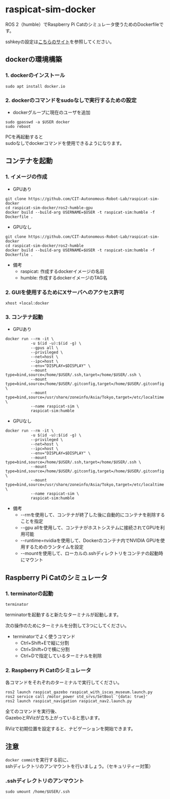# raspicat-sim-docker
ROS 2（humble）でRaspberry Pi Catのシミュレータ使うためのDockerfileです。

sshkeyの設定は[こちらのサイト](https://qiita.com/shizuma/items/2b2f873a0034839e47ce)を参照してください。

## dockerの環境構築
### 1. dockerのインストール
```
sudo apt install docker.io
```

### 2. dockerのコマンドをsudoなしで実行するための設定
* dockerグループに現在のユーザを追加

```
sudo gpasswd -a $USER docker
sudo reboot
```

PCを再起動すると  
sudoなしでdockerコマンドを使用できるようになります。

## コンテナを起動

### 1. イメージの作成

* GPUあり
```
git clone https://github.com/CIT-Autonomous-Robot-Lab/raspicat-sim-docker
cd raspicat-sim-docker/ros2-humble-gpu 
docker build --build-arg USERNAME=$USER -t raspicat-sim:humble -f Dockerfile .
```

* GPUなし
```
git clone https://github.com/CIT-Autonomous-Robot-Lab/raspicat-sim-docker
cd raspicat-sim-docker/ros2-humble
docker build --build-arg USERNAME=$USER -t raspicat-sim:humble -f Dockerfile .
```

* 備考
  * raspicat: 作成するdockerイメージの名前
  * humble: 作成するdockerイメージのTAG名

### 2. GUIを使用するためにXサーバへのアクセス許可
```
xhost +local:docker
```

### 3. コンテナ起動
* GPUあり
```
docker run --rm -it \
           -u $(id -u):$(id -g) \
           --gpus all \
           --privileged \
           --net=host \
           --ipc=host \
           --env="DISPLAY=$DISPLAY" \
           --mount type=bind,source=/home/$USER/.ssh,target=/home/$USER/.ssh \
           --mount type=bind,source=/home/$USER/.gitconfig,target=/home/$USER/.gitconfig \
           --mount type=bind,source=/usr/share/zoneinfo/Asia/Tokyo,target=/etc/localtime \
           --name raspicat-sim \
           raspicat-sim:humble
```

* GPUなし
```
docker run --rm -it \
           -u $(id -u):$(id -g) \
           --privileged \
           --net=host \
           --ipc=host \
           --env="DISPLAY=$DISPLAY" \
           --mount type=bind,source=/home/$USER/.ssh,target=/home/$USER/.ssh \
           --mount type=bind,source=/home/$USER/.gitconfig,target=/home/$USER/.gitconfig \
           --mount type=bind,source=/usr/share/zoneinfo/Asia/Tokyo,target=/etc/localtime \
           --name raspicat-sim \
           raspicat-sim:humble
```

* 備考
  * --rmを使用して、コンテナが終了した後に自動的にコンテナを削除することを指定
  * --gpu allを使用して、コンテナがホストシステムに接続されてGPUを利用可能
  * --runtime=nvidiaを使用して、Dockerのコンテナ内でNVIDIA GPUを使用するためのランタイムを設定
  * --mountを使用して、ローカルの.sshディレクトリをコンテナの起動時にマウント

## Raspberry Pi Catのシミュレータ

### 1. terminatorの起動
```
terminator
```
terminatorを起動すると新たなターミナルが起動します。

次の操作のためにターミナルを分割して3つにしてください。

* terminatorでよく使うコマンド
  * Ctrl+Shift+Eで縦に分割
  * Ctrl+Shift+Oで横に分割
  * Ctrl+Dで指定しているターミナルを削除

### 2. Raspberry Pi Catのシミュレータ
各コマンドをそれぞれのターミナルで実行してください。

```
ros2 launch raspicat_gazebo raspicat_with_iscas_museum.launch.py
ros2 service call /motor_power std_srvs/SetBool '{data: true}'
ros2 launch raspicat_navigation raspicat_nav2.launch.py
```
全てのコマンドを実行後、  
GazeboとRVizが立ち上がっていると思います。

RVizで初期位置を設定すると、ナビゲーションを開始できます。

## 注意
`docker commit`を実行する前に、  
sshディレクトリのアンマウントを行いましょう。（セキュリティー対策）

### .sshディレクトリのアンマウント
```
sudo umount /home/$USER/.ssh 
```
